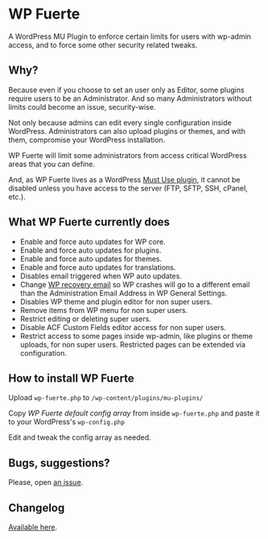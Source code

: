 # WP Fuerte

A WordPress MU Plugin to enforce certain limits for users with wp-admin access, and to force some other security related tweaks.

## Why?

Because even if you choose to set an user only as Editor, some plugins require users to be an Administrator. And so many Administrators without limits could become an issue, security-wise.

Not only because admins can edit every single configuration inside WordPress. Administrators can also upload plugins or themes, and with them, compromise your WordPress installation.

WP Fuerte will limit some administrators from access critical WordPress areas that you can define.

And, as WP Fuerte lives as a WordPress [Must Use plugin](https://wordpress.org/support/article/must-use-plugins/), it cannot be disabled unless you have access to the server (FTP, SFTP, SSH, cPanel, etc.). 

## What WP Fuerte currently does

- Enable and force auto updates for WP core.
- Enable and force auto updates for plugins.
- Enable and force auto updates for themes.
- Enable and force auto updates for translations.
- Disables email triggered when WP auto updates.
- Change [WP recovery email](https://make.wordpress.org/core/2019/04/16/fatal-error-recovery-mode-in-5-2/) so WP crashes will go to a different email than the Administration Email Address in WP General Settings.
- Disables WP theme and plugin editor for non super users.
- Remove items from WP menu for non super users.
- Restrict editing or deleting super users.
- Disable ACF Custom Fields editor access for non super users.
- Restrict access to some pages inside wp-admin, like plugins or theme uploads, for non super users. Restricted pages can be extended vía configuration.

## How to install WP Fuerte

Upload ```wp-fuerte.php``` to ```/wp-content/plugins/mu-plugins/```

Copy _WP Fuerte default config array_ from inside ```wp-fuerte.php``` and paste it to your WordPress's ```wp-config.php```

Edit and tweak the config array as needed.

## Bugs, suggestions?

Please, open [an issue](https://github.com/TCattd/wp-fuerte/issues).

## Changelog
[Available here](https://github.com/TCattd/wp-fuerte/blob/main/CHANGELOG.md).
